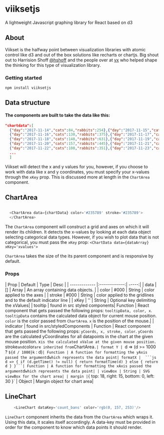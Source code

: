 # viiksetjs
A lightweight Javascript graphing library for React based on d3

## About

Viikset is the halfway point between visualization libraries with atomic control like d3 and out of the box solutions like recharts or chartjs. Big shout out to Harrision Shoff [@hshoff](https://github.com/hshoff) and the people over at [vx](https://github.com/hshoff/vx) who helped shape the thinking for this type of visualization library.


### Getting started
`npm install viiksetjs`

## Data structure
#### The components are built to take the data like this:
```json
"chartdata":[
  {"day":"2017-11-14","cats":84,"rabbits":254},{"day":"2017-11-15","cats":103,"rabbits":393},
  {"day":"2017-11-16","cats":130,"rabbits":375},{"day":"2017-11-17","cats":142,"rabbits":495},
  {"day":"2017-11-18","cats":148,"rabbits":631},{"day":"2017-11-19","cats":141,"rabbits":628},
  {"day":"2017-11-20","cats":157,"rabbits":445},{"day":"2017-11-21","cats":168,"rabbits":407},
  {"day":"2017-11-22","cats":100,"rabbits":351},{"day":"2017-11-23","cats":135,"rabbits":382},
  ...
  ]
```

Viikset will detect the x and y values for you, however, if you choose to work with data like x and y coordinates, you must specify your x-values through the `xKey` prop. This is discussed more at length in the `ChartArea` component.

## ChartArea
```js

  <ChartArea data={chartData} color='#235789' stroke='#235789'>
  </ChartArea>
```

The `ChartArea` component will construct a grid and axes on which it will render its children. It detects the x-values by looking at each data object selecting categorical data types. However, if you wish to plot data that is not categorical, you must pass the `xKey` prop:
`<ChartData data={dataArray} xKey='xvalues'>`

`ChartArea` takes the size of the its parent component and is responsive by default.

### Props
| Prop        | Default           | Type | Desc  |
| ------------- |:-------------:| -----:|
| data     | [] | Array | An array containing data objects. |
| color     | #000      | String |   color applied to the axes |
| stroke | #000    | String | color applied to the gridlines and to the default indicator line |
| xKey | '' | String | Optional key delimiting the xValues|
| tooltip | found in src styled components| Function | React component that gets passed the following props: `tooltipData, color, x`. `tooltipData` contains the calculated data object for current mouse position. `color` is the color passed from `ChartArea`.  `x` is the position of the mouse.|
| indicator | found in src/styledComponents | Function | React component that gets passed the following props: `yCoords, x, stroke, color`. `yCoords` are the calculated yCoordinates for all datapoints in the chart at the given mouse position. x` is the calculated xValue at the given mouse position.  `stroke` and `color` are inherited from `ChartArea`.| format Y | `d => (d >= 1000 ? `${d / 1000}k` : d)` | Function | A function for formatting the yAxis passed the argument `d` which represents the data point| formatX |  ```js
d => {
  if (d.getTime() != null) {
    return formatTime(d)
  }
  else {
    return d
  }
}```| Function | A function for formatting the xAxis passed the argument `d` which represents the data point|
| viewBox | String | SVG viewBox for the chart area|
| margin | `{ top: 18, right: 15, bottom: 0, left: 30 }` | Object | Margin object for chart area|


## LineChart
```js
    <LineChart dataKey='count_bans' color='rgb(0, 157, 253)'/>
```

`LineChart` component inherits the data from the `ChartArea` which wraps it. Using this data, it scales itself accordingly. A data-key must be provided in order for the component to know which data points it should render.
